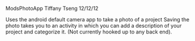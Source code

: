 ModsPhotoApp
Tiffany Tseng 12/12/12

Uses the android default camera app to take a photo of a project
Saving the photo takes you to an activity in which you can add a description of your project
and categorize it.
(Not currently hooked up to any back end).